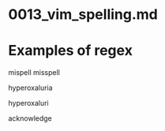 # 0013_vim_spelling.md
# Examples of regex


mispell
misspell

hyperoxaluria

hyperoxaluri


acknowledge
